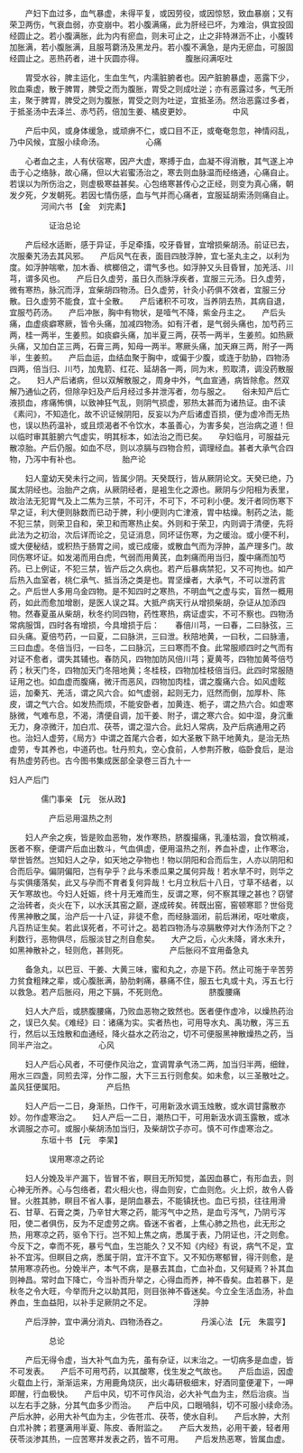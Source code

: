 <!-- { "loadSidebar": true } -->
　　产妇下血过多，血气暴虚，未得平复，或因劳役，或因惊怒，致血暴崩；又有荣卫两伤，气衰血弱，亦变崩中。若小腹满痛，此为肝经已坏，为难治，俱宜投固经圆止之。若小腹满胀，此为内有瘀血，则未可止之，止之非特淋沥不止，小腹转加胀满，若小腹胀满，且服芎藭汤及黑龙丹。若小腹不满急，是内无瘀血，可服固经圆止之。恶热药者，进十灰圆亦得。
　　　　　腹胀闷满呕吐

　　胃受水谷，脾主运化，生血生气，内濡脏腑者也。因产脏腑暴虚，恶露下少，败血乘虚，散于脾胃，脾受之而为腹胀，胃受之则成吐逆；亦有恶露过多，气无所主，聚于脾胃，脾受之则为腹胀，胃受之则为吐逆，宜抵圣汤。然治恶露过多者，于抵圣汤中去泽兰、赤芍药，倍加生姜、橘皮更妙。
　　　　　中风

　　产后中风，或身体缓急，或顽痹不仁，或口目不正，或奄奄忽忽，神情闷乱，乃中风候，宜服小续命汤。
　　　　　心痛

　　心者血之主，人有伏宿寒，因产大虚，寒搏于血，血凝不得消散，其气遂上冲击于心之络脉，故心痛，但以大岩蜜汤治之，寒去则血脉温而经络通，心痛自止。若误以为所伤治之，则虚极寒益甚矣。心包络寒甚传心之正经，则变为真心痛，朝发夕死，夕发朝死。若因七情伤感，血与气并而心痛者，宜服延胡索汤则痛自止。
　　　　河间六书 【金　刘完素】

　　　　　证治总论

　　产后经水适断，感于异证，手足牵搐，咬牙昏冒，宜增损柴胡汤。前证已去，次服秦艽汤去其风邪。　　产后风气在表，面目四肢浮肿，宜七圣丸主之，以利为度。如浮肿喘嗽，加木香、槟榔倍之，谓气多也。如浮肿又头目昏冒，加羌活、川芎，谓多风也。　　产后日久虚劳，虽日久而脉浮疾者，宜服三元汤。日久虚劳，微有寒热，脉沉而浮，宜柴胡四物汤。日久虚劳，针灸小药俱不效者，宜服三分散。日久虚劳不能食，宜十全散。　　产后诸积不可攻，当养阴去热，其病自退，宜服芍药汤。　　产后冲胀，胸中有物状，是噎气不降，紫金丹主之。　　产后头痛，血虚痰癖寒厥，皆令头痛，加减四物汤。如有汗者，是气弱头痛也，加芍药三两，桂一两半，生姜煎。如痰癖头痛，加半夏三两，茯苓一两半，生姜煎。如热厥头痛，又加白芷三两，石膏三两，知母一两半。寒厥头痛，加天麻三两，附子一两半，生姜煎。　　产后血运，血结血聚于胸中，或偏于少腹，或连于肋胁，四物汤四两，倍当归、川芍，加鬼箭、红花、延胡各一两，同为末，煎取清，调没药散服之。　　妇人产后诸病，但以双解散服之，周身中外，气血宣通，病皆除愈。然双解乃通仙之药，但除孕妇及产后月经过多并泄泻者，勿与服之。　　俗未知产后亡液损血，疼痛怖惧，以致神狂气乱，则阴气损虚，邪热太甚而为诸热证。由不读《素问》，不知造化，故不识证候阴阳，反妄以为产后诸虚百损，便为虚冷而无热也，误以热药温补，或且烦渴者不令饮水，本虽善心，为害多矣，岂治病之道！但以临时审其脏腑六气虚实，明其标本，如法治之而已矣。　　孕妇临月，可服益元散凉胎。产后仍服。如血不尽，则以凉膈与四物合煎，调理经血。甚者大承气合四物，乃泻中有补也。
　　　　　胎产论

　　妇人童幼天癸未行之间，皆属少阴。天癸既行，皆从厥阴论文。天癸已绝，乃属太阴经也。治胎产之病，从厥阴经者，是袓生化之源也。厥阴与少阳相为表里，故治法无犯胃气及上二焦为三禁，不可汗，不可下，不可利小便。发汗者同伤寒下早之证，利大便则脉数而已动于脾，利小便则内亡津液，胃中枯燥。制药之法，能不犯三禁，则荣卫自和，荣卫和而寒热止矣。外则和于荣卫，内则调于清便，先将此法为之初治，次后详而论之，见证消息，同坏证伤寒，为之缓治。或小便不利，或大便秘结，或积热于肠胃之间，或已成瘘，或散血气而为浮肿，盖产理多门。故同伤寒坏证。如发渴而用白虎，气弱而用黄芪，血刺痛而用当归，腹中痛而加芍药。已上例证，不犯三禁，皆产后之久病也。若产后暴病禁犯，又不可拘也。如产后热入血室者，桃仁承气、抵当汤之类是也。胃坚燥者，大承气，不可以泄药言之。产后世人多用乌金四物。是不知四时之寒热，不明血气之虚与实，盲然一概用药，如此而愈加增剧，是医人误之耳。大抵产病天行从增损柴胡，杂证从加添四物。然春夏虽从柴胡，秋冬约同四物，药性寒热，病证虚实，不可不察也。四物汤常病服饵，四时各有增损，今具增损于后：　　春倍川芎，一曰春，二曰脉弦，三曰头痛。夏倍芍药，一曰夏，二曰脉洪，三曰泄。秋陪地黄，一曰秋，二曰脉濇，三曰血虚。冬倍当归，一曰冬，二曰脉沉，三曰寒而不食。此常服顺四时之气而有对证不愈者，谓失其辅也。春防风，四物加防风倍川芎；夏黄芩，四物加黄芩倍芍药；秋天门冬，四物加天门冬陪地黄；冬桂枝，四物加桂枝倍当归。此四时常服随证用之也。如血虚而腹痛，微汗而恶风，四物加肉桂，谓之腹痛六合。如风虚眩运，加秦艽、羌活，谓之风六合。如气虚弱，起则无力，尩然而倒，加厚朴、陈皮，谓之气六合。如发热而烦，不能安卧者，加黄连、栀子，谓之热六合。如虚寒脉微，气难布息，不渴，清便自调，加干姜、附子，谓之寒六合。如中湿，身沉重无力，身凉微汗，加白朮、茯苓，谓之湿六合。此妇人常病，及产后病通用之药也。治妇人虚劳，《局方》中谓之首尾六合者，如大圣散下熟干地黄丸，是治无热虚劳，专其养也，中道药也。牡丹煎丸，空心食前，人参荆芥散，临卧食后，是治有热虚劳药也。古今图书集成医部全录卷三百九十一

妇人产后门

　　　　儒门事亲 【元　张从政】

　　　　　产后忌用温热之剂

　　妇人产余之疾，皆是败血恶物，发作寒热，脐腹撮痛，乳湩枯涸，食饮稍减，医者不察，便谓产后血出数斗，气血俱虚，便用温热之剂，养血补虚，止作寒治，举世皆然。岂知妇人之孕，如天地之孕物也！物以阴阳和合而后生，人亦以阴阳和合而后孕。偏阴偏阳，岂有孕乎？此与禾黍瓜果之属何异哉！若水旱不时，则华之与实俱痿落矣，此又与孕而不育者复何异哉！七月立秋后十八日，寸草不结者，以天乍寒故也。今妇人妊娠，终十月无难而生，反谓之寒，何不察其理之甚也？窃譬之治砖者，炎火在下，以水沃其窑之巅，遂成砖矣。砖既出窑，窑顿寒耶？世俗竞传黑神散之属，治产后一十八证，非徒不愈，而经脉涸闭，前后淋闭，呕吐嗽痰，凡百热证生矣。若此误死者，不可计之。曷若四物汤与凉膈散停对大作汤剂下之？利数行，恶物俱尽，后服淡甘之剂自愈矣。　　大产之后，心火未降，肾水未升，如黑神散补之，轻则危，甚则死。
　　　　　产后胀闷不宜用备急丸

　　备急丸，以巴豆、干姜、大黄三味，蜜和丸之，亦是下药。然止可施于辛苦劳力贫食粗辣之辈，或心腹胀满，胁肋剌痛，暴痛不住，服五七丸或十丸，泻五七行以救急。若产后胀闷，用之下膈，不死则危。
　　　　　脐腹腰痛

　　妇人大产后，或脐腹腰痛，乃败血恶物之致然也。医者便作虚冷，以燥热药治之，误已久矣。《难经》曰：诸痛为实。实者热也，可用导水丸、禹功散，泻三五行，然后以玉烛散和血通经，降火益水之药治之，切不可便服黑神散燥热之药，当同半产治之。
　　　　　心风

　　妇人产后心风者，不可便作风治之，宜调胃承气汤二两，加当归半两，细銼，用水三四盏，同煎去滓，分作二服，大下三五行则愈矣。如未愈，以三圣散吐之。盖风狂便属阳。
　　　　　产后热

　　妇人产后一二日，身渐热，口作干，可用新汲水调玉烛散，或水调甘露散亦妙。勿作虚寒治之。　　妇人产后一二日，潮热口干，可用新汲水调玉露散，或冰水调服之亦可。或服小柴胡汤加当归，及柴胡饮子亦可。慎不可作虚寒治之。
　　　　东垣十书 【元　李杲】

　　　　　误用寒凉之药论

　　妇人分娩及半产漏下，皆冒不省，瞑目无所知觉，盖因血暴亡，有形血去，则心神无所养。心与包络者，君火相火也，得血则安，亡血则危。火上炽，故令人昏冒。火胜其肺，瞑目不省人事，是阴血暴去，不能镇抚也。血已亏损，往往用滑石、甘草、石膏之类，乃辛甘大寒之药，能泻气中之热，是血亏泻气，乃阴亏泻阳，使二者俱伤，反为不足虚劳之病。昏迷不省者，上焦心肺之热也，此无形之热，用寒凉之药，驱令下行。岂不知上焦之病，悉属于表，乃阴证也，汗之则愈。今反下之，幸而不死，暴亏气血，生岂能久？又不知《内经》有说，病气不足，宜补不宜泻。但瞑目之病，悉属于阴，宜汗不宜下。又不知伤寒郁冒，得汗则愈，是禁用寒凉药也。分娩半产，本气不病，是暴去其血，亡血补血，又何疑焉？补其血则神昌。常时血下降亡，今当补而升举之，心得血而养，神不昏矣。血若暴下，是秋冬之令大旺，今举而升之以助其阳，则目张神不昏迷矣。今立全生活血汤，补血养血，生血益阳，以补手足厥阴之不足。
　　　　　浮肿

　　产后浮肿，宜中满分消丸、四物汤吞之。
　　　　丹溪心法 【元　朱震亨】

　　　　　总论

　　产后无得令虚，当大补气血为先，虽有杂证，以末治之。一切病多是血虚，皆不可发表。　　产后不可用芍药，以其酸寒，伐生发之气故也。　　产后血运，因虚火载血上行，渐渐运来，方用鹿角烧灰，出火毒研极细末，好酒同童便灌下，一呷即醒，行血极快。　　产后中风，切不可作风治，必大补气血为主，然后治痰。当以左右手之脉，分其气血多少而治。　　产后中风，口眼喎斜，切不可服小续命汤。　　产后水肿，必用大补气血为主，少佐苍朮、茯苓，使水自利。　　产后水肿，大剂白朮补脾；若壅满用半夏、陈皮、香附监之。　　产后大发热，必用干姜，轻者用茯苓淡渗其热，一应苦寒并发表之药，皆不可用。　　产后发热恶寒，皆属血虚。
